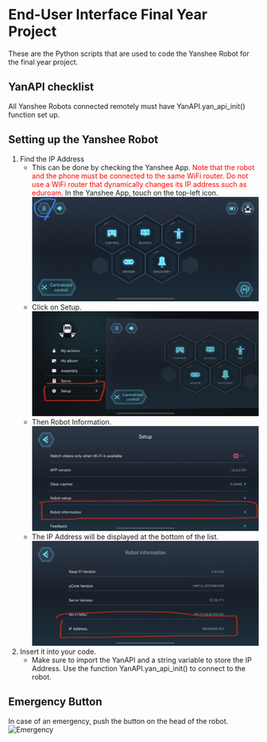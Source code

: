 # End-User Interface Final Year Project
These are the Python scripts that are used to code the Yanshee Robot for the final year project.
## YanAPI checklist
All Yanshee Robots connected remotely must have YanAPI.yan_api_init() function set up.

## Setting up the Yanshee Robot
1. Find the IP Address
    - This can be done by checking the Yanshee App. <span style="color: red"> Note that the robot and the phone must be connected to the same WiFi router. Do not use a WiFi router that dynamically changes its IP address such as eduroam.</span> In the Yanshee App, touch on the top-left icon.
    ![Step 1](images/IP_Address_1.jpg)
    - Click on Setup.
    ![Step 2](images/IP_Address_2.jpg)
    - Then Robot Information.
    ![Step 3](images/IP_Address_3.jpg)
    - The IP Address will be displayed at the bottom of the list.
    ![Step 4](images/IP_Address_4.jpg)
2. Insert it into your code.
    - Make sure to import the YanAPI and a string variable to store the IP Address. Use the function YanAPI.yan_api_init() to connect to the robot.

## Emergency Button
In case of an emergency, push the button on the head of the robot.
![Emergency](Emergency_Stop.jpg)

